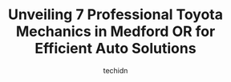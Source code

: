 ---
layout: ampstory
image: https://images.unsplash.com/photo-1639928849293-7f9ff81e41d3?ixlib=rb-4.0.3&ixid=MnwxMjA3fDB8MHxwaG90by1wYWdlfHx8fGVufDB8fHx8&auto=format&fit=crop&w=640&h=853&q=80
author: techidn
featured: false
description: If youre in need of trustworthy and skilled Toyota Mechanic in Medford OR, USA, youll be pleased to discover the 7 best Toyota Mechanic in town. Their expertise and commitment to customer 
title: Unveiling 7 Professional Toyota Mechanics in Medford OR for Efficient Auto Solutions
cover:
   title: Unveiling 7 Professional Toyota Mechanics in Medford OR for Efficient Auto Solutions
   subtitle: Rickpate
   background: https://images.unsplash.com/photo-1639928849293-7f9ff81e41d3?ixlib=rb-4.0.3&ixid=MnwxMjA3fDB8MHxwaG90by1wYWdlfHx8fGVufDB8fHx8&auto=format&fit=crop&w=640&h=853&q=80

pages: 
 - layout: thirds
   top: <h1>#1 Kellys Automotive Service</h1>
   bottom: "<p>I never write reviews, but I had to after my experience with Kelly Automotive. This was the absolute BEST service Ive had here in the area. Very kind, knowledgeable peop</p>"
   background: https://www.knot35.com/toplist/wp-content/uploads/2023/06/best-toyota-mechanic-1-in-medford-or-1685831940.jpeg
   backgroundblur: true
 - layout: thirds
   top: <h1>#2 Specialized Foreign Car Service</h1>
   bottom: "<p>893 Beatty St, Medford, OR 97501, United States</p>"
   background: https://www.knot35.com/toplist/wp-content/uploads/2023/06/best-toyota-mechanic-2-in-medford-or-1685831941.png
   cta:
      link: https://www.knot35.com/toplist/unveiling-7-professional-toyota-mechanics-in-medford-or-for-efficient-auto-solutions/
      text: Unveiling 7 Professional Toyota Mechanics in Medford OR for Efficient Auto Solutions
 - layout: thirds
   top: <h1>#3 Southern Oregon Auto Care</h1>
   bottom: "<p>1493 Kingsley Dr, Medford, OR 97504, United States</p>"
   background: https://www.knot35.com/toplist/wp-content/uploads/2023/06/best-toyota-mechanic-3-in-medford-or-1685831942.jpeg
   cta:
      link: https://www.knot35.com/toplist/unveiling-7-professional-toyota-mechanics-in-medford-or-for-efficient-auto-solutions/
      text: Unveiling 7 Professional Toyota Mechanics in Medford OR for Efficient Auto Solutions
 - layout: thirds
   top: <h1>#4 Rogue Automotive</h1>
   bottom: "<p>828 N Central Ave, Medford, OR 97501, United States</p>"
   background: https://images.unsplash.com/photo-1618005182384-a83a8bd57fbe?ixlib=rb-4.0.3&ixid=MnwxMjA3fDB8MHxwaG90by1wYWdlfHx8fGVufDB8fHx8&auto=format&fit=crop&w=640&h=853&q=80
   cta:
      link: https://www.knot35.com/toplist/unveiling-7-professional-toyota-mechanics-in-medford-or-for-efficient-auto-solutions/
      text: Unveiling 7 Professional Toyota Mechanics in Medford OR for Efficient Auto Solutions
 - layout: thirds
   top: <h1>#5 Bob Thomas Automotive Inc.</h1>
   bottom: "<p>535 Rossanley Dr, Medford, OR 97501, United States</p>"
   background: https://images.unsplash.com/photo-1609083590460-7b8cc0ca65f8?ixlib=rb-4.0.3&ixid=MnwxMjA3fDB8MHxwaG90by1wYWdlfHx8fGVufDB8fHx8&auto=format&fit=crop&w=640&h=853&q=80
   cta:
      link: https://www.knot35.com/toplist/unveiling-7-professional-toyota-mechanics-in-medford-or-for-efficient-auto-solutions/
      text: Unveiling 7 Professional Toyota Mechanics in Medford OR for Efficient Auto Solutions
 - layout: thirds
   top: <h1>#6 Northwest Autohäus</h1>
   bottom: "<p>4007 Crater Lake Hwy, Medford, OR 97504, United States</p>"
   background: https://images.unsplash.com/photo-1574169208507-84376144848b?ixlib=rb-4.0.3&ixid=MnwxMjA3fDB8MHxwaG90by1wYWdlfHx8fGVufDB8fHx8&auto=format&fit=crop&w=640&h=853&q=80
   cta:
      link: https://www.knot35.com/toplist/unveiling-7-professional-toyota-mechanics-in-medford-or-for-efficient-auto-solutions/
      text: Unveiling 7 Professional Toyota Mechanics in Medford OR for Efficient Auto Solutions
 - layout: thirds
   top: <h1>#7 Miller Auto Care</h1>
   bottom: "<p>1901 United Way, Medford, OR 97504, United States</p>"
   background: https://images.unsplash.com/photo-1533998839656-76f5e4b2bccb?ixlib=rb-4.0.3&ixid=MnwxMjA3fDB8MHxwaG90by1wYWdlfHx8fGVufDB8fHx8&auto=format&fit=crop&w=640&h=853&q=80
   cta:
      link: https://www.knot35.com/toplist/unveiling-7-professional-toyota-mechanics-in-medford-or-for-efficient-auto-solutions/
      text: Unveiling 7 Professional Toyota Mechanics in Medford OR for Efficient Auto Solutions
 - layout: thirds
   middle: Continue reading...
   background: https://images.unsplash.com/photo-1615749413727-825b59a857b5?ixlib=rb-4.0.3&ixid=MnwxMjA3fDB8MHxwaG90by1wYWdlfHx8fGVufDB8fHx8&auto=format&fit=crop&w=640&h=853&q=80
   cta:
      link: https://www.knot35.com/toplist/unveiling-7-professional-toyota-mechanics-in-medford-or-for-efficient-auto-solutions/
      text: Unveiling 7 Professional Toyota Mechanics in Medford OR for Efficient Auto Solutions
      
---